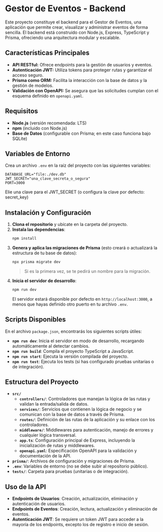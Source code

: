 
# Gestor de Eventos - Backend

Este proyecto constituye el backend para el Gestor de Eventos, una aplicación que permite crear, visualizar y administrar eventos de forma sencilla. El backend está construido con Node.js, Express, TypeScript y Prisma, ofreciendo una arquitectura modular y escalable.

## Características Principales

- **API RESTful:** Ofrece endpoints para la gestión de usuarios y eventos.
- **Autenticación JWT:** Utiliza tokens para proteger rutas y garantizar el acceso seguro.
- **Prisma como ORM:** Facilita la interacción con la base de datos y la gestión de modelos.
- **Validación con OpenAPI:** Se asegura que las solicitudes cumplan con el esquema definido en `openapi.yaml`.

## Requisitos

- **Node.js** (versión recomendada: LTS)
- **npm** (incluido con Node.js)
- **Base de Datos** (configurable con Prisma; en este caso funciona bajo SQLite)

## Variables de Entorno

Crea un archivo `.env` en la raíz del proyecto con las siguientes variables:

```
DATABASE_URL="file:./dev.db"
JWT_SECRET="una_clave_secreta_o_segura"
PORT=3000
```
Elie una clave para el JWT_SECRET (o configura la clave por defecto: secret_key)

## Instalación y Configuración

1. **Clona el repositorio** y ubícate en la carpeta del proyecto.
2. **Instala las dependencias**:
   ```bash
   npm install
   ```
3. **Genera y aplica las migraciones de Prisma** (esto creará o actualizará la estructura de tu base de datos):
   ```bash
   npx prisma migrate dev
   ```
   > Si es la primera vez, se te pedirá un nombre para la migración. 
4. **Inicia el servidor de desarrollo**:
   ```bash
   npm run dev
   ```
   El servidor estará disponible por defecto en `http://localhost:3000`, a menos que hayas definido otro puerto en tu archivo `.env`.

## Scripts Disponibles

En el archivo `package.json`, encontrarás los siguientes scripts útiles:

- **`npm run dev`**: Inicia el servidor en modo de desarrollo, recargando automáticamente al detectar cambios.
- **`npm run build`**: Compila el proyecto TypeScript a JavaScript.
- **`npm run start`**: Ejecuta la versión compilada del proyecto.
- **`npm run test`**: Ejecuta los tests (si has configurado pruebas unitarias o de integración).

## Estructura del Proyecto

- **`src/`**  
  - **`controllers/`**: Controladores que manejan la lógica de las rutas y validan la entrada/salida de datos.  
  - **`services/`**: Servicios que contienen la lógica de negocio y se comunican con la base de datos a través de Prisma.  
  - **`routes/`**: Definición de las rutas de la aplicación y su enlace con los controladores.  
  - **`middleware/`**: Middlewares para autenticación, manejo de errores y cualquier lógica transversal.  
  - **`app.ts`**: Configuración principal de Express, incluyendo la inicialización de rutas y middlewares.  
  - **`openapi.yaml`**: Especificación OpenAPI para la validación y documentación de la API.
- **`prisma/`**: Archivos de configuración y migraciones de Prisma.
- **`.env`**: Variables de entorno (no se debe subir al repositorio público).
- **`tests/`**: Carpeta para pruebas (unitarias o de integración).

## Uso de la API

- **Endpoints de Usuarios**: Creación, actualización, eliminación y autenticación de usuarios.
- **Endpoints de Eventos**: Creación, lectura, actualización y eliminación de eventos.
- **Autenticación JWT**: Se requiere un token JWT para acceder a la mayoría de los endpoints, excepto los de registro e inicio de sesión.
